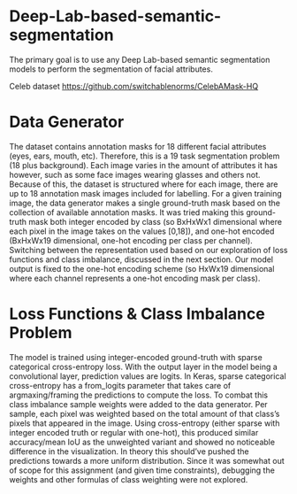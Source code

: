 # Deep-Lab-based-semantic-segmentation
The primary goal is to use any Deep Lab-based semantic segmentation models to perform the segmentation of facial attributes. 

Celeb dataset https://github.com/switchablenorms/CelebAMask-HQ

# Data Generator
The dataset contains annotation masks for 18 different facial attributes (eyes, ears, mouth, etc). Therefore, this is a 19 task segmentation problem (18 plus background). Each image varies in the amount of attributes it has however, such as some face images wearing glasses and others not. Because of this, the dataset is structured where for each image, there are up to 18 annotation mask images included for labelling. For a given training image, the data generator makes a single ground-truth mask based on the collection of available annotation masks. It was tried making this ground-truth mask both integer encoded by class (so BxHxWx1 dimensional where each pixel in the image takes on the values [0,18]), and one-hot encoded (BxHxWx19 dimensional, one-hot encoding per class per channel). Switching between the representation used based on our exploration of loss functions and class imbalance, discussed in the next section. Our model output is fixed to the one-hot encoding scheme (so HxWx19 dimensional where each channel represents a one-hot encoding mask per class).

# Loss Functions & Class Imbalance Problem
The model is trained using integer-encoded ground-truth with sparse categorical cross-entropy loss. With the output layer in the model being a convolutional layer, prediction values are logits. In Keras, sparse categorical cross-entropy has a from_logits parameter that takes care of argmaxing/framing the predictions to compute the loss.
To combat this class imbalance sample weights were added to the data generator. Per sample, each pixel was weighted based on the total amount of that class’s pixels that appeared in the image. Using cross-entropy (either sparse with integer encoded truth or regular with one-hot), this produced similar accuracy/mean IoU as the unweighted variant and showed no noticeable difference in the visualization. In theory this should’ve pushed the predictions towards a more uniform distribution. Since it was somewhat out of scope for this assignment (and given time constraints), debugging the weights and other formulas of class weighting were not explored.
